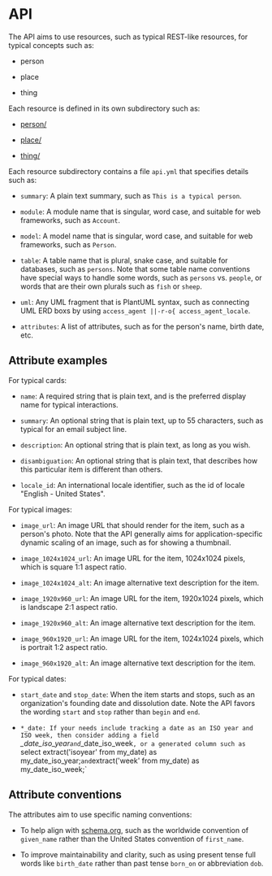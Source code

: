 # API

The API aims to use resources, such as typical REST-like resources, for typical concepts such as:

* person

* place

* thing

Each resource is defined in its own subdirectory such as:

* [person/](person/)
  
* [place/](place/)
 
* [thing/](thing/)

Each resource subdirectory contains a file `api.yml` that specifies details such as:

* `summary`: A plain text summary, such as `This is a typical person`.

* `module`: A module name that is singular, word case, and suitable for web frameworks, such as `Account`.

* `model`: A model name that is singular, word case, and suitable for web frameworks, such as `Person`.

* `table`: A table name that is plural, snake case, and suitable for databases, such as `persons`. Note that some table name conventions have special ways to handle some words, such as `persons` vs. `people`, or words that are their own plurals such as `fish` or `sheep`.
  
* `uml`: Any UML fragment that is PlantUML syntax, such as connecting UML ERD boxs by using `access_agent ||-r-o{ access_agent_locale`.
  
* `attributes`: A list of attributes, such as for the person's name, birth date, etc.


## Attribute examples

For typical cards:

  * `name`: A required string that is plain text, and is the preferred display name for typical interactions.

  * `summary`: An optional string that is plain text, up to 55 characters, such as typical for an email subject line.

  * `description`: An optional string that is plain text, as long as you wish.

  * `disambiguation`: An optional string that is plain text, that describes how this particular item is different than others.
    
  * `locale_id`: An international locale identifier, such as the id of locale "English - United States".

For typical images:

  * `image_url`: An image URL that should render for the item, such as a person's photo. Note that the API generally aims for application-specific dynamic scaling of an image, such as for showing a thumbnail.

  * `image_1024x1024_url`: An image URL for the item, 1024x1024 pixels, which is square 1:1 aspect ratio.

  * `image_1024x1024_alt`: An image alternative text description for the item.
    
  * `image_1920x960_url`: An image URL for the item, 1920x1024 pixels, which is landscape 2:1 aspect ratio.

  * `image_1920x960_alt`: An image alternative text description for the item.

  * `image_960x1920_url`: An image URL for the item, 1024x1024 pixels, which is portrait 1:2 aspect ratio.

  * `image_960x1920_alt`: An image alternative text description for the item.

For typical dates:

* `start_date` and `stop_date`: When the item starts and stops, such as an organization's founding date and dissolution date. Note the API favors the wording `start` and `stop` rather than `begin` and `end`.

* `*_date: If your needs include tracking a date as an ISO year and ISO week, then consider adding a field `*_date_iso_year` and `*_date_iso_week`, or a generated column such as `select extract('isoyear' from my_date) as my_date_iso_year;` and `extract('week' from my_date) as my_date_iso_week;`


## Attribute conventions

The attributes aim to use specific naming conventions:

* To help align with [schema.org](https://schema.org), such as the worldwide convention of `given_name` rather than the United States convention of `first_name`.
  
* To improve maintainability and clarity, such as using present tense full words like `birth_date` rather than past tense `born_on` or abbreviation `dob`.



